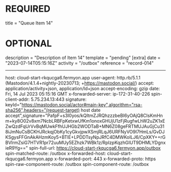 
# REQUIRED
title = "Queue Item 14"
# OPTIONAL
description = "Description of Item 14"
template = "pending"
[extra]
date = "2023-07-14T05:15:16Z"
activity = "/outbox"
reference = "record-014"

---
host: cloud-start-rkqucga6.fermyon.app
user-agent: http.rb/5.1.1 (Mastodon/4.1.4+nightly-20230713; +https://mastodon.social/)
accept: application/activity+json, application/ld+json
accept-encoding: gzip
date: Fri, 14 Jul 2023 05:15:16 GMT
x-forwarded-server: ip-172-31-40-226
spin-client-addr: 5.75.234.13:443
signature: keyId="https://mastodon.social/actor#main-key",algorithm="rsa-sha256",headers="(request-target) host date accept",signature="PafpF+s3I0yos/kQItmZJRQhzzzbeBI6yOAjQ8CIsKmHnm+ky8O02v8xm7NcbLRBFpKetxwUfKm1onoxGHUjU1zFjRugfwLhW2uZK1xEZwQzdFqUrVvBqMUwkFfhUJHGb2WODTaB+MN6Z08geFRTMUJAuGjCu318iJmNuCsBCKHJRckqjObKy1cyGkvjpwXSmjRLqJ6URFNyVO9I7HmLs/GvDJKSgysFFGnAkAHzmKoy5+BTlE+LPDDTsyNpJRfC4DMWKoILJ6/CpXKY++rGBVlrmZsiG7HTVR1pr72uuMUy5EZhzk7WBk1z/RpIzpKqzhGIUT9DHMLYDgnxieR9Yg=="
spin-full-url: https://cloud-start-rkqucga6.fermyon.app/outbox
spin-matched-route: /outbox
x-forwarded-host: cloud-start-rkqucga6.fermyon.app
x-forwarded-port: 443
x-forwarded-proto: https
spin-raw-component-route: /outbox
spin-component-route: /outbox

